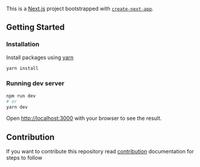 This is a [Next.js](https://nextjs.org/) project bootstrapped with [`create-next-app`](https://github.com/vercel/next.js/tree/canary/packages/create-next-app).

## Getting Started

### Installation

Install packages using [yarn](https://yarnpkg.com)

```bash
yarn install
```

### Running dev server

```bash
npm run dev
# or
yarn dev
```

Open [http://localhost:3000](http://localhost:3000) with your browser to see the result.

## Contribution

If you want to contribute this repository read [contribution](/CONTRIBUTING.md) documentation for steps to follow
